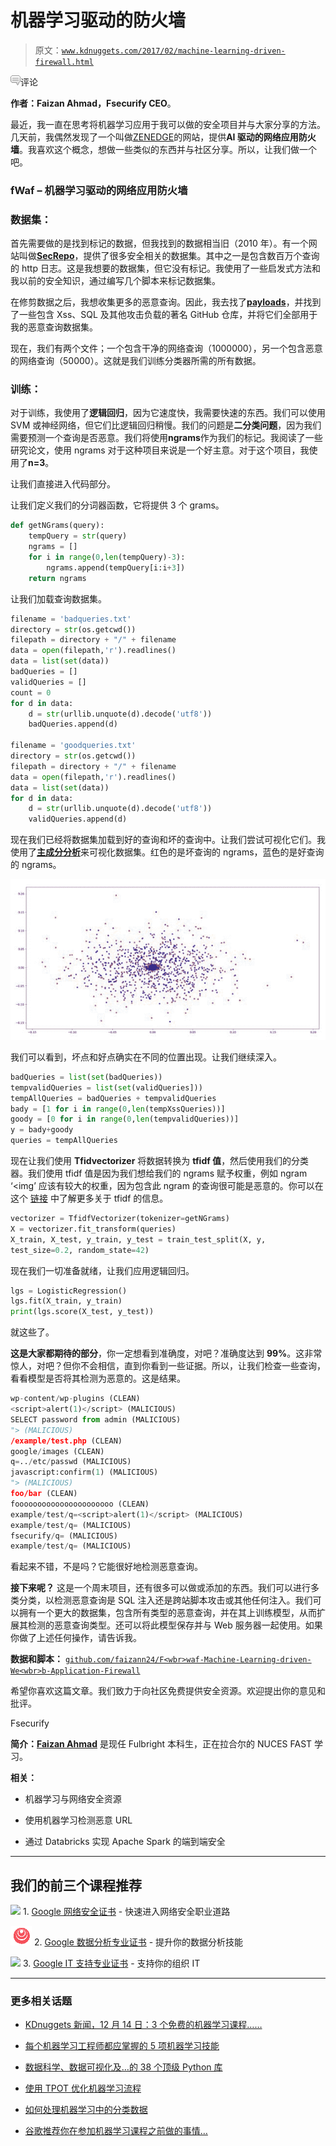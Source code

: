 # 机器学习驱动的防火墙

> 原文：[`www.kdnuggets.com/2017/02/machine-learning-driven-firewall.html`](https://www.kdnuggets.com/2017/02/machine-learning-driven-firewall.html)

![c](img/3d9c022da2d331bb56691a9617b91b90.png)评论

**作者：Faizan Ahmad，Fsecurify CEO**。

最近，我一直在思考将机器学习应用于我可以做的安全项目并与大家分享的方法。几天前，我偶然发现了一个叫做[ZENEDGE](https://www.zenedge.com/)的网站，提供**AI 驱动的网络应用防火墙**。我喜欢这个概念，想做一些类似的东西并与社区分享。所以，让我们做一个吧。

### fWaf – 机器学习驱动的网络应用防火墙

### 数据集：

首先需要做的是找到标记的数据，但我找到的数据相当旧（2010 年）。有一个网站叫做[**SecRepo**](http://secrepo.com/)，提供了很多安全相关的数据集。其中之一是包含数百万个查询的 http 日志。这是我想要的数据集，但它没有标记。我使用了一些启发式方法和我以前的安全知识，通过编写几个脚本来标记数据集。

在修剪数据之后，我想收集更多的恶意查询。因此，我去找了[**payloads**](https://github.com/foospidy/payloads)，并找到了一些包含 Xss、SQL 及其他攻击负载的著名 GitHub 仓库，并将它们全部用于我的恶意查询数据集。

现在，我们有两个文件；一个包含干净的网络查询（1000000），另一个包含恶意的网络查询（50000）。这就是我们训练分类器所需的所有数据。

### 训练：

对于训练，我使用了**逻辑回归**，因为它速度快，我需要快速的东西。我们可以使用 SVM 或神经网络，但它们比逻辑回归稍慢。我们的问题是**二分类问题**，因为我们需要预测一个查询是否恶意。我们将使用**ngrams**作为我们的标记。我阅读了一些研究论文，使用 ngrams 对于这种项目来说是一个好主意。对于这个项目，我使用了**n=3**。

让我们直接进入代码部分。

让我们定义我们的分词器函数，它将提供 3 个 grams。

```py
def getNGrams(query):
	tempQuery = str(query)
	ngrams = []
	for i in range(0,len(tempQuery)-3):
		ngrams.append(tempQuery[i:i+3])
	return ngrams
```

让我们加载查询数据集。

```py
filename = 'badqueries.txt'
directory = str(os.getcwd())
filepath = directory + "/" + filename
data = open(filepath,'r').readlines()
data = list(set(data))
badQueries = []
validQueries = []
count = 0
for d in data:
	d = str(urllib.unquote(d).decode('utf8')) 
	badQueries.append(d)

filename = 'goodqueries.txt'
directory = str(os.getcwd())
filepath = directory + "/" + filename
data = open(filepath,'r').readlines()
data = list(set(data))
for d in data:
	d = str(urllib.unquote(d).decode('utf8'))
	validQueries.append(d)

```

现在我们已经将数据集加载到好的查询和坏的查询中。让我们尝试可视化它们。我使用了[**主成分分析**](https://en.wikipedia.org/wiki/Principal_component_analysis)来可视化数据集。红色的是坏查询的 ngrams，蓝色的是好查询的 ngrams。

![](img/8ee8424c78c60945e537f716ece59318.png)

我们可以看到，坏点和好点确实在不同的位置出现。让我们继续深入。

```py
badQueries = list(set(badQueries))
tempvalidQueries = list(set(validQueries]))
tempAllQueries = badQueries + tempvalidQueries
bady = [1 for i in range(0,len(tempXssQueries))]
goody = [0 for i in range(0,len(tempvalidQueries))]
y = bady+goody
queries = tempAllQueries
```

现在让我们使用 **Tfidvectorizer** 将数据转换为 **tfidf 值**，然后使用我们的分类器。我们使用 tfidf 值是因为我们想给我们的 ngrams 赋予权重，例如 ngram ‘<img’ 应该有较大的权重，因为包含此 ngram 的查询很可能是恶意的。你可以在这个 [链接](http://www.tfidf.com/) 中了解更多关于 tfidf 的信息。

```py
vectorizer = TfidfVectorizer(tokenizer=getNGrams)
X = vectorizer.fit_transform(queries)
X_train, X_test, y_train, y_test = train_test_split(X, y, 
test_size=0.2, random_state=42)
```

现在我们一切准备就绪，让我们应用逻辑回归。

```py
lgs = LogisticRegression()
lgs.fit(X_train, y_train)
print(lgs.score(X_test, y_test))
```

就这些了。

**这是大家都期待的部分**，你一定想看到准确度，对吧？准确度达到 **99%**。这非常惊人，对吧？但你不会相信，直到你看到一些证据。所以，让我们检查一些查询，看看模型是否将其检测为恶意的。这是结果。

```py
wp-content/wp-plugins (CLEAN)
<script>alert(1)</script> (MALICIOUS)
SELECT password from admin (MALICIOUS)
"> (MALICIOUS)
/example/test.php (CLEAN)
google/images (CLEAN)
q=../etc/passwd (MALICIOUS)
javascript:confirm(1) (MALICIOUS)
"> (MALICIOUS)
foo/bar (CLEAN)
foooooooooooooooooooooo (CLEAN)
example/test/q=<script>alert(1)</script> (MALICIOUS)
example/test/q= (MALICIOUS)
fsecurify/q= (MALICIOUS)
example/test/q= (MALICIOUS)
```

看起来不错，不是吗？它能很好地检测恶意查询。

**接下来呢？** 这是一个周末项目，还有很多可以做或添加的东西。我们可以进行多类分类，以检测恶意查询是 SQL 注入还是跨站脚本攻击或其他任何注入。我们可以拥有一个更大的数据集，包含所有类型的恶意查询，并在其上训练模型，从而扩展其检测的恶意查询类型。还可以将此模型保存并与 Web 服务器一起使用。如果你做了上述任何操作，请告诉我。

**数据和脚本：** [`github.com/faizann24/F<wbr>waf-Machine-Learning-driven-We<wbr>b-Application-Firewall`](https://github.com/faizann24/Fwaf-Machine-Learning-driven-Web-Application-Firewall)

希望你喜欢这篇文章。我们致力于向社区免费提供安全资源。欢迎提出你的意见和批评。

Fsecurify

**简介：[**Faizan Ahmad**](https://www.linkedin.com/in/faizan-ahmad-015964118)** 是现任 Fulbright 本科生，正在拉合尔的 NUCES FAST 学习。

**相关：**

+   机器学习与网络安全资源

+   使用机器学习检测恶意 URL

+   通过 Databricks 实现 Apache Spark 的端到端安全

* * *

## 我们的前三个课程推荐

![](img/0244c01ba9267c002ef39d4907e0b8fb.png) 1\. [Google 网络安全证书](https://www.kdnuggets.com/google-cybersecurity) - 快速进入网络安全职业道路

![](img/e225c49c3c91745821c8c0368bf04711.png) 2\. [Google 数据分析专业证书](https://www.kdnuggets.com/google-data-analytics) - 提升你的数据分析技能

![](img/0244c01ba9267c002ef39d4907e0b8fb.png) 3\. [Google IT 支持专业证书](https://www.kdnuggets.com/google-itsupport) - 支持你的组织 IT

* * *

### 更多相关话题

+   [KDnuggets 新闻，12 月 14 日：3 个免费的机器学习课程……](https://www.kdnuggets.com/2022/n48.html)

+   [每个机器学习工程师都应掌握的 5 项机器学习技能](https://www.kdnuggets.com/2023/03/5-machine-learning-skills-every-machine-learning-engineer-know-2023.html)

+   [数据科学、数据可视化及…的 38 个顶级 Python 库](https://www.kdnuggets.com/2020/11/top-python-libraries-data-science-data-visualization-machine-learning.html)

+   [使用 TPOT 优化机器学习流程](https://www.kdnuggets.com/2021/05/machine-learning-pipeline-optimization-tpot.html)

+   [如何处理机器学习中的分类数据](https://www.kdnuggets.com/2021/05/deal-with-categorical-data-machine-learning.html)

+   [谷歌推荐你在参加机器学习课程之前做的事情…](https://www.kdnuggets.com/2021/10/google-recommends-before-machine-learning-data-science-course.html)
